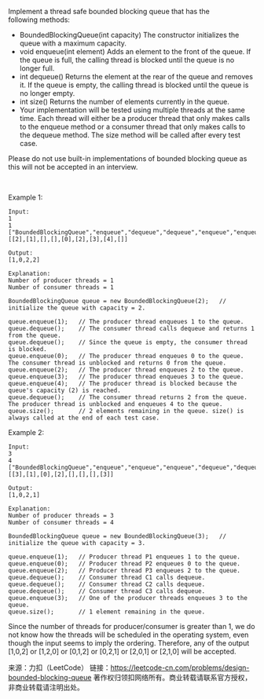 Implement a thread safe bounded blocking queue that has the following methods:

* BoundedBlockingQueue(int capacity) The constructor initializes the queue with a maximum capacity.
* void enqueue(int element) Adds an element to the front of the queue. If the queue is full, the calling thread is blocked until the queue is no longer full.
* int dequeue() Returns the element at the rear of the queue and removes it. If the queue is empty, the calling thread is blocked until the queue is no longer empty.
* int size() Returns the number of elements currently in the queue.
* Your implementation will be tested using multiple threads at the same time. Each thread will either be a producer thread that only makes calls to the enqueue method or a consumer thread that only makes calls to the dequeue method. The size method will be called after every test case.

Please do not use built-in implementations of bounded blocking queue as this will not be accepted in an interview.

 

Example 1:

    Input:
    1
    1
    ["BoundedBlockingQueue","enqueue","dequeue","dequeue","enqueue","enqueue","enqueue","enqueue","dequeue"]
    [[2],[1],[],[],[0],[2],[3],[4],[]]

    Output:
    [1,0,2,2]

    Explanation:
    Number of producer threads = 1
    Number of consumer threads = 1

    BoundedBlockingQueue queue = new BoundedBlockingQueue(2);   // initialize the queue with capacity = 2.

    queue.enqueue(1);   // The producer thread enqueues 1 to the queue.
    queue.dequeue();    // The consumer thread calls dequeue and returns 1 from the queue.
    queue.dequeue();    // Since the queue is empty, the consumer thread is blocked.
    queue.enqueue(0);   // The producer thread enqueues 0 to the queue. The consumer thread is unblocked and returns 0 from the queue.
    queue.enqueue(2);   // The producer thread enqueues 2 to the queue.
    queue.enqueue(3);   // The producer thread enqueues 3 to the queue.
    queue.enqueue(4);   // The producer thread is blocked because the queue's capacity (2) is reached.
    queue.dequeue();    // The consumer thread returns 2 from the queue. The producer thread is unblocked and enqueues 4 to the queue.
    queue.size();       // 2 elements remaining in the queue. size() is always called at the end of each test case.


Example 2:

    Input:
    3
    4
    ["BoundedBlockingQueue","enqueue","enqueue","enqueue","dequeue","dequeue","dequeue","enqueue"]
    [[3],[1],[0],[2],[],[],[],[3]]

    Output:
    [1,0,2,1]

    Explanation:
    Number of producer threads = 3
    Number of consumer threads = 4

    BoundedBlockingQueue queue = new BoundedBlockingQueue(3);   // initialize the queue with capacity = 3.

    queue.enqueue(1);   // Producer thread P1 enqueues 1 to the queue.
    queue.enqueue(0);   // Producer thread P2 enqueues 0 to the queue.
    queue.enqueue(2);   // Producer thread P3 enqueues 2 to the queue.
    queue.dequeue();    // Consumer thread C1 calls dequeue.
    queue.dequeue();    // Consumer thread C2 calls dequeue.
    queue.dequeue();    // Consumer thread C3 calls dequeue.
    queue.enqueue(3);   // One of the producer threads enqueues 3 to the queue.
    queue.size();       // 1 element remaining in the queue.

Since the number of threads for producer/consumer is greater than 1, we do not know how the threads will be scheduled in the operating system, even though the input seems to imply the ordering. Therefore, any of the output [1,0,2] or [1,2,0] or [0,1,2] or [0,2,1] or [2,0,1] or [2,1,0] will be accepted.

来源：力扣（LeetCode）
链接：https://leetcode-cn.com/problems/design-bounded-blocking-queue
著作权归领扣网络所有。商业转载请联系官方授权，非商业转载请注明出处。
